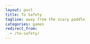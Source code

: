 ```yaml
---
layout: post
title: To Safety
tagline: away from the scary paddle
categories: games
redirect_from: 
  - /to-safety/
---
```

<script type="text/javascript" src="/games/to-safety/assets/js/phaser.min.js"></script>
<script type="text/javascript" src="/games/to-safety/game/boot.js"></script>
<script type="text/javascript" src="/games/to-safety/game/load.js"></script>
<script type="text/javascript" src="/games/to-safety/game/menu.js"></script>
<script type="text/javascript" src="/games/to-safety/game/play.js"></script>
<script type="text/javascript" src="/games/to-safety/game/game.js"></script>
